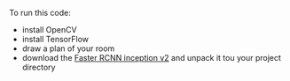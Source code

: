 To run this code:
* install OpenCV
* install TensorFlow
* draw a plan of your room
* download the [Faster RCNN inception v2](http://download.tensorflow.org/models/object_detection/faster_rcnn_inception_v2_coco_2018_01_28.tar.gz) and unpack it tou your project directory

